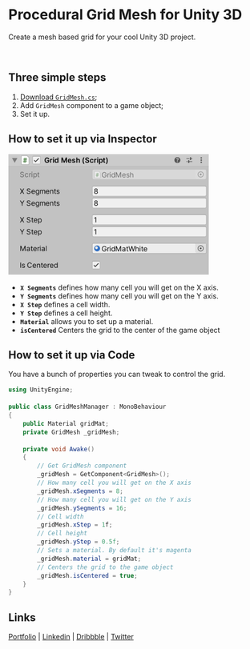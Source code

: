 # Procedural Grid Mesh for Unity 3D
Create a mesh based grid for your cool Unity 3D project.

<!-- ![Grid Mesh Demo 2](/Images/demo2.gif) -->
<img scr="Images/demo2.gif" width="400">

## Three simple steps
1. [Download `GridMesh.cs`](https://raw.githubusercontent.com/Volorf/Hover3D.js/master/hover3D.js);
2. Add `GridMesh` component to a game object;
3. Set it up.

## How to set it up via Inspector
![Grid Mesh Unity 3D Inspector](/Images/gridMeshUnityInspector.png)
* **`X Segments`** defines how many cell you will get on the X axis.
* **`Y Segments`** defines how many cell you will get on the Y axis.
* **`X Step`** defines a cell width.
* **`Y Step`** defines a cell height.
* **`Material`** allows you to set up a material.
* **`isCentered`** Centers the grid to the center of the game object

## How to set it up via Code
You have a bunch of properties you can tweak to control the grid.

```csharp
using UnityEngine;

public class GridMeshManager : MonoBehaviour
{
    public Material gridMat;
    private GridMesh _gridMesh;

    private void Awake() 
    {
        // Get GridMesh component
        _gridMesh = GetComponent<GridMesh>();
        // How many cell you will get on the X axis
        _gridMesh.xSegments = 8;
        // How many cell you will get on the Y axis
        _gridMesh.ySegments = 16;
        // Cell width
        _gridMesh.xStep = 1f;
        // Cell height
        _gridMesh.yStep = 0.5f;
        // Sets a material. By default it's magenta
        _gridMesh.material = gridMat;
        // Centers the grid to the game object
        _gridMesh.isCentered = true;
    }
}
```

## Links
[Portfolio](https://olegfrolov.design/) | [Linkedin](https://www.linkedin.com/in/oleg-frolov-6a6a4752/) | [Dribbble](https://dribbble.com/Volorf) | [Twitter](https://www.twitter.com/volorf) 

